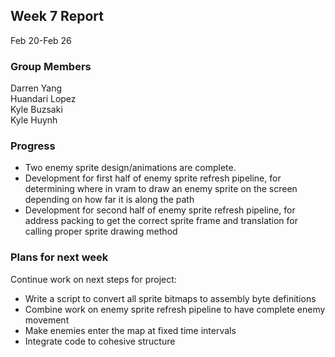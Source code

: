 ## Week 7 Report

Feb 20-Feb 26

### Group Members

Darren Yang  
Huandari Lopez  
Kyle Buzsaki  
Kyle Huynh  

### Progress
- Two enemy sprite design/animations are complete. 
- Development for first half of enemy sprite refresh pipeline, for determining where 
  in vram to draw an enemy sprite on the screen depending on how far it is along the path
- Development for second half of enemy sprite refresh pipeline, for address packing to
  get the correct sprite frame and translation for calling proper sprite drawing method

### Plans for next week
Continue work on next steps for project:
- Write a script to convert all sprite bitmaps to assembly byte definitions
- Combine work on enemy sprite refresh pipeline to have complete enemy movement
- Make enemies enter the map at fixed time intervals
- Integrate code to cohesive structure
